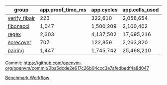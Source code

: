 | group | app.proof_time_ms | app.cycles | app.cells_used | leaf.proof_time_ms | leaf.cycles | leaf.cells_used |
| -- | -- | -- | -- | -- | -- | -- |
| [verify_fibair](https://github.com/openvm-org/openvm/blob/benchmark-results/benchmarks-pr/2190/verify_fibair-0ba5dcde2e617c26b04ccc3a7afedbedf4a8d047.md) | 223 |  322,610 |  2,058,654 |- | - | - |
| [fibonacci](https://github.com/openvm-org/openvm/blob/benchmark-results/benchmarks-pr/2190/fibonacci-0ba5dcde2e617c26b04ccc3a7afedbedf4a8d047.md) | 1,047 |  1,500,209 |  2,100,402 |- | - | - |
| [regex](https://github.com/openvm-org/openvm/blob/benchmark-results/benchmarks-pr/2190/regex-0ba5dcde2e617c26b04ccc3a7afedbedf4a8d047.md) | 2,303 |  4,137,502 |  17,695,216 |- | - | - |
| [ecrecover](https://github.com/openvm-org/openvm/blob/benchmark-results/benchmarks-pr/2190/ecrecover-0ba5dcde2e617c26b04ccc3a7afedbedf4a8d047.md) | 707 |  122,859 |  2,263,820 |- | - | - |
| [pairing](https://github.com/openvm-org/openvm/blob/benchmark-results/benchmarks-pr/2190/pairing-0ba5dcde2e617c26b04ccc3a7afedbedf4a8d047.md) | 1,447 |  1,745,742 |  25,468,210 |- | - | - |


Commit: https://github.com/openvm-org/openvm/commit/0ba5dcde2e617c26b04ccc3a7afedbedf4a8d047

[Benchmark Workflow](https://github.com/openvm-org/openvm/actions/runs/18955962792)
